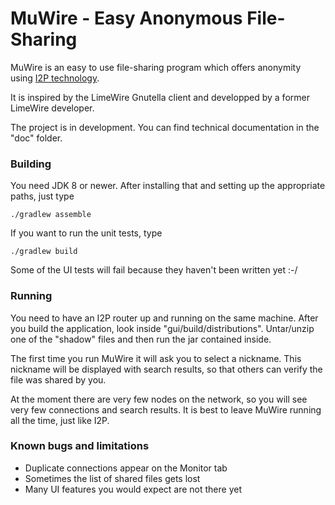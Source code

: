 # MuWire - Easy Anonymous File-Sharing

MuWire is an easy to use file-sharing program which offers anonymity using [I2P technology](http://geti2p.net).

It is inspired by the LimeWire Gnutella client and developped by a former LimeWire developer.

The project is in development.  You can find technical documentation in the "doc" folder.

### Building

You need JDK 8 or newer.  After installing that and setting up the appropriate paths, just type

```
./gradlew assemble 
```

If you want to run the unit tests, type
```
./gradlew build
```

Some of the UI tests will fail because they haven't been written yet :-/

### Running

You need to have an I2P router up and running on the same machine.  After you build the application, look inside "gui/build/distributions".  Untar/unzip one of the "shadow" files and then run the jar contained inside.  

The first time you run MuWire it will ask you to select a nickname.  This nickname will be displayed with search results, so that others can verify the file was shared by you.

At the moment there are very few nodes on the network, so you will see very few connections and search results.  It is best to leave MuWire running all the time, just like I2P.


### Known bugs and limitations

* Duplicate connections appear on the Monitor tab
* Sometimes the list of shared files gets lost 
* Many UI features you would expect are not there yet


